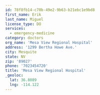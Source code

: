 ```yaml
---
id: 78f8fb14-c70b-49e2-9b63-b21ebc1e9bd8
first_name: Erik
last_name: Miguel
license_type: DO
services:
  - emergency-medicine
category: doctors
org_name: 'Mesa View Regional Hospital'
address: '1299 Bertha Howe Ave.'
city: Mesquite
state: NV
zip: '89027'
phone: '7023454720'
title: 'Mesa View Regional Hospital'
_geoloc:
  lat: 36.8089
  lng: -114.122
---
```

